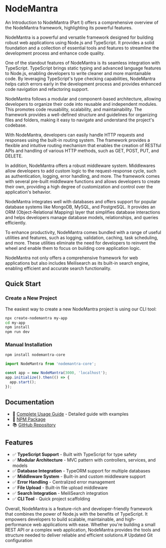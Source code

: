 # NodeMantra
An Introduction to NodeMantra (Part I) offers a comprehensive overview of the NodeMantra framework, highlighting its powerful features.

NodeMantra is a powerful and versatile framework designed for building robust web applications using Node.js and TypeScript. It provides a solid foundation and a collection of essential tools and features to streamline the development process and enhance code quality.

One of the standout features of NodeMantra is its seamless integration with TypeScript. TypeScript brings static typing and advanced language features to Node.js, enabling developers to write cleaner and more maintainable code. By leveraging TypeScript's type checking capabilities, NodeMantra helps catch errors early in the development process and provides enhanced code navigation and refactoring support.

NodeMantra follows a modular and component-based architecture, allowing developers to organize their code into reusable and independent modules. This promotes code reusability, scalability, and maintainability. The framework provides a well-defined structure and guidelines for organizing files and folders, making it easy to navigate and understand the project's codebase.

With NodeMantra, developers can easily handle HTTP requests and responses using the built-in routing system. The framework provides a flexible and intuitive routing mechanism that enables the creation of RESTful APIs and handling of various HTTP methods, such as GET, POST, PUT, and DELETE.

In addition, NodeMantra offers a robust middleware system. Middlewares allow developers to add custom logic to the request-response cycle, such as authentication, logging, error handling, and more. The framework comes with several pre-built middleware functions and allows developers to create their own, providing a high degree of customization and control over the application's behavior.

NodeMantra integrates well with databases and offers support for popular database systems like MongoDB, MySQL, and PostgreSQL. It provides an ORM (Object-Relational Mapping) layer that simplifies database interactions and helps developers manage database models, relationships, and queries efficiently.

To enhance productivity, NodeMantra comes bundled with a range of useful utilities and features, such as logging, validation, caching, task scheduling, and more. These utilities eliminate the need for developers to reinvent the wheel and enable them to focus on building core application logic.

NodeMantra not only offers a comprehensive framework for web applications but also includes Meilisearch as its built-in search engine, enabling efficient and accurate search functionality.

## Quick Start

### Create a New Project

The easiest way to create a new NodeMantra project is using our CLI tool:

```bash
npx create-nodemantra my-app
cd my-app
npm install
npm run dev
```

### Manual Installation

```bash
npm install nodemantra-core
```

```typescript
import NodeMantra from 'nodemantra-core';

const app = new NodeMantra(3000, 'localhost');
app.initialize().then(() => {
  app.start();
});
```

## Documentation

- 📖 [Complete Usage Guide](USAGE.md) - Detailed guide with examples
- 🚀 [NPM Package](https://www.npmjs.com/package/nodemantra-core)
- 📚 [GitHub Repository](https://github.com/developerprakashjoshi/nodemantra-core)

## Features

- ✅ **TypeScript Support** - Built with TypeScript for type safety
- ✅ **Modular Architecture** - MVC pattern with controllers, services, and models
- ✅ **Database Integration** - TypeORM support for multiple databases
- ✅ **Middleware System** - Built-in and custom middleware support
- ✅ **Error Handling** - Centralized error management
- ✅ **File Upload** - Built-in file upload middleware
- ✅ **Search Integration** - MeiliSearch integration
- ✅ **CLI Tool** - Quick project scaffolding

Overall, NodeMantra is a feature-rich and developer-friendly framework that combines the power of Node.js with the benefits of TypeScript. It empowers developers to build scalable, maintainable, and high-performance web applications with ease. Whether you're building a small REST API or a complex web application, NodeMantra provides the tools and structure needed to deliver reliable and efficient solutions.# Updated Git configuration
